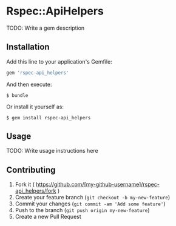 # Rspec::ApiHelpers

TODO: Write a gem description

## Installation

Add this line to your application's Gemfile:

```ruby
gem 'rspec-api_helpers'
```

And then execute:

    $ bundle

Or install it yourself as:

    $ gem install rspec-api_helpers

## Usage

TODO: Write usage instructions here

## Contributing

1. Fork it ( https://github.com/[my-github-username]/rspec-api_helpers/fork )
2. Create your feature branch (`git checkout -b my-new-feature`)
3. Commit your changes (`git commit -am 'Add some feature'`)
4. Push to the branch (`git push origin my-new-feature`)
5. Create a new Pull Request
